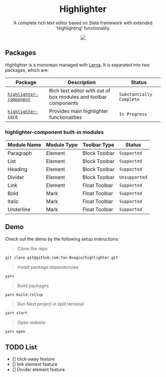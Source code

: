<h1 align="center">Highlighter</h1>

<p align="center">A complete rich text editor based on Slate framework with extended 'Highlighting' functionality.</p>

<p align="center">
  <img src="https://i.imgur.com/y2jglBF.png" />
</P>

## Packages

Highlighter is a monorepo managed with [Lerna](https://lerna.js.org/).
It is separated into two packages, which are:

| **Package**                                                 | **Description**                                                 | **Status**               |
| ----------------------------------------------------------- | --------------------------------------------------------------- | ------------------------ |
| [`highlighter-component`](./packages/highlighter-component) | Rich text editor with out of box modules and toolbar components | `Substantially Complete` |
| [`highlighter-core`](./packages/highlighter-core)           | Provides main highlighter functionalities                       | `In Progress`            |

### highlighter-component built-in modules

| **Module Name** | **Module Type** | **Toolbar Type** | **Status**    |
| --------------- | --------------- | ---------------- | ------------- |
| Paragraph       | Element         | Block Toolbar    | `Supported`   |
| List            | Element         | Block Toolbar    | `Supported`   |
| Heading         | Element         | Block Toolbar    | `Supported`   |
| Divider         | Element         | Block Toolbar    | `Unsupported` |
| Link            | Element         | Float Toolbar    | `Supported`   |
| Bold            | Mark            | Float Toolbar    | `Supported`   |
| Italic          | Mark            | Float Toolbar    | `Supported`   |
| Underline       | Mark            | Float Toolbar    | `Supported`   |

## Demo

Check out the demo by the following setup instructions:

> Clone the repo

```bash
git clone git@github.com:Yan-Boogie/highlighter.git
```

> Install package dependencies

```bash
yarn
```

> Build packages

```bash
yarn build:rollup
```

> Run Next project in split terminal

```bash
yarn start
```

> Open website

```bash
yarn open
```

## TODO List

- [] click-away feature
- [] link element feature
- [] Divider element feature
